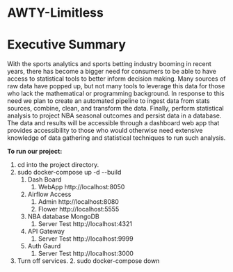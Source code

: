# AWTY-Limitless

# Executive Summary

With the sports analytics and sports betting industry booming in recent years, there has become a bigger need for
consumers to be able to have access to statistical tools to better inform decision making. Many sources of raw data have
popped up, but not many tools to leverage this data for those who lack the mathematical or programming background. In
response to this need we plan to create an automated pipeline to ingest data from stats sources, combine, clean, and
transform the data. Finally, perform statistical analysis to project NBA seasonal outcomes and persist data in a
database. The data and results will be accessible through a dashboard web app that provides accessibility to those who
would otherwise need extensive knowledge of data gathering and statistical techniques to run such analysis.

<b>To run our project:</b>

1. cd into the project directory.
2. sudo docker-compose up -d --build
    1. Dash Board
        1. WebApp http://localhost:8050
    2. Airflow Access
        1. Admin http://localhost:8080
        2. Flower http://localhost:5555
    3. NBA database MongoDB
        1. Server Test http://localhost:4321
    4. API Gateway
        1. Server Test http://localhost:9999
    5. Auth Gaurd 
        1. Server Test http://localhost:3000
3. Turn off services.
    2. sudo docker-compose down
